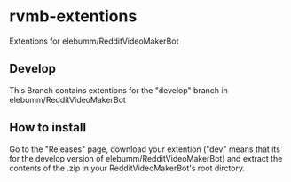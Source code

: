 # rvmb-extentions
Extentions for elebumm/RedditVideoMakerBot

## Develop
This Branch contains extentions for the "develop" branch in elebumm/RedditVideoMakerBot

## How to install
Go to the "Releases" page, download your extention ("dev" means that its for the develop version of elebumm/RedditVideoMakerBot) and extract the contents of the .zip in your RedditVideoMakerBot's root dirctory.
